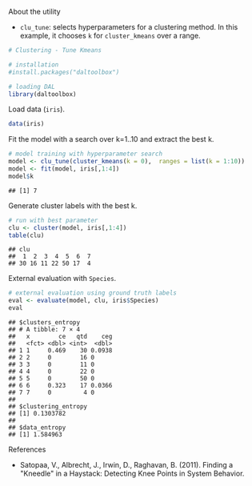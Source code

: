 About the utility
- `clu_tune`: selects hyperparameters for a clustering method. In this example, it chooses `k` for `cluster_kmeans` over a range.


``` r
# Clustering - Tune Kmeans

# installation 
#install.packages("daltoolbox")

# loading DAL
library(daltoolbox)  
```

Load data (`iris`).

``` r
data(iris)
```

Fit the model with a search over k=1..10 and extract the best k.

``` r
# model training with hyperparameter search
model <- clu_tune(cluster_kmeans(k = 0),  ranges = list(k = 1:10))
model <- fit(model, iris[,1:4])
model$k
```

```
## [1] 7
```

Generate cluster labels with the best k.

``` r
# run with best parameter
clu <- cluster(model, iris[,1:4])
table(clu)
```

```
## clu
##  1  2  3  4  5  6  7 
## 30 16 11 22 50 17  4
```

External evaluation with `Species`.

``` r
# external evaluation using ground truth labels
eval <- evaluate(model, clu, iris$Species)
eval
```

```
## $clusters_entropy
## # A tibble: 7 × 4
##   x        ce   qtd    ceg
##   <fct> <dbl> <int>  <dbl>
## 1 1     0.469    30 0.0938
## 2 2     0        16 0     
## 3 3     0        11 0     
## 4 4     0        22 0     
## 5 5     0        50 0     
## 6 6     0.323    17 0.0366
## 7 7     0         4 0     
## 
## $clustering_entropy
## [1] 0.1303782
## 
## $data_entropy
## [1] 1.584963
```

References
- Satopaa, V., Albrecht, J., Irwin, D., Raghavan, B. (2011). Finding a "Kneedle" in a Haystack: Detecting Knee Points in System Behavior.
